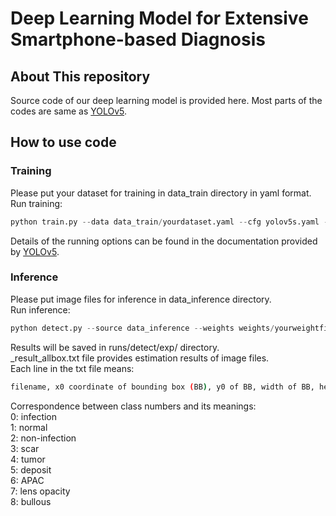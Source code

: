 # Deep Learning Model for Extensive Smartphone-based Diagnosis

## About This repository

Source code of our deep learning model is provided here. Most parts of the codes are same as [YOLOv5](https://github.com/ultralytics/yolov5).

## How to use code

### Training

Please put your dataset for training in data_train directory in yaml format.  
Run training:
```python
python train.py --data data_train/yourdataset.yaml --cfg yolov5s.yaml --batch-size 16 --epochs 200
```

Details of the running options can be found in the documentation provided by [YOLOv5](https://github.com/ultralytics/yolov5).

### Inference

Please put image files for inference in data_inference directory.  
Run inference:
```python
python detect.py --source data_inference --weights weights/yourweightfile.pt
```
Results will be saved in runs/detect/exp/ directory.  
_result_allbox.txt file provides estimation results of image files.  
Each line in the txt file means:
```bash
filename, x0 coordinate of bounding box (BB), y0 of BB, width of BB, height of BB, class likelihood, class number
```
Correspondence between class numbers and its meanings:  
0: infection  
1: normal  
2: non-infection  
3: scar  
4: tumor  
5: deposit  
6: APAC  
7: lens opacity  
8: bullous  
